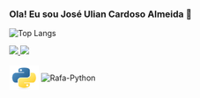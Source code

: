### Ola! Eu sou José Ulian Cardoso Almeida 👋
![Top Langs](https://github-readme-stats.vercel.app/api/top-langs/?username=ulian18TIC18&hide_progress=true)
<div> 
  <a href="https://www.linkedin.com/in/josé-ulian-cardoso-almeida-me-98b5ab23b" target="_blank">
    <img src="https://img.shields.io/badge/-LinkedIn-%230077B5?style=for-the-badge&logo=linkedin&logoColor=white" target="_blank">
  </a>
  
  <a href="https://github.com/seu-usuario" target="_blank">
    <img src="https://img.shields.io/badge/Git-E34F26?logo=git&logoColor=white&style=for-the-badge" target="_blank">
  </a>
</div>


<div style="display: inline_block"><br>
  <img align="center" alt="Rafa-Python" height="45" width="54" src="https://raw.githubusercontent.com/devicons/devicon/master/icons/python/python-original.svg">
  <img align="center" alt="Rafa-Python" height="45" width="45" src="https://raw.githubusercontent.com/isocpp/logos/master/cpp_logo.png">
</div>
